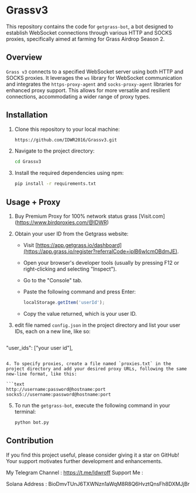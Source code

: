 # Grassv3


This repository contains the code for `getgrass-bot`, a bot designed to establish WebSocket connections through various HTTP and SOCKS proxies, specifically aimed at farming for Grass Airdrop Season 2.

## Overview

`Grass v3` connects to a specified WebSocket server using both HTTP and SOCKS proxies. It leverages the `ws` library for WebSocket communication and integrates the `https-proxy-agent` and `socks-proxy-agent` libraries for enhanced proxy support. This allows for more versatile and resilient connections, accommodating a wider range of proxy types.

## Installation

1. Clone this repository to your local machine:

   ```bash
   https://github.com/IDWR2016/Grassv3.git
   ```

2. Navigate to the project directory:

   ```bash
   cd Grassv3
   ```

3. Install the required dependencies using npm:

   ```bash
   pip install -r requirements.txt
   ```

## Usage + Proxy

1. Buy Premium Proxy for 100% network status grass [Visit.com] (https://www.birdproxies.com/@IDWR)

2. Obtain your user ID from the Getgrass website:

   - Visit [https://app.getgrass.io/dashboard](https://app.grass.io/register?referralCode=iplB6wIcmOBdmJE).
   - Open your browser's developer tools (usually by pressing F12 or right-clicking and selecting "Inspect").
   - Go to the "Console" tab.
   - Paste the following command and press Enter:

     ```javascript
     localStorage.getItem('userId');
     ```

   - Copy the value returned, which is your user ID.


3. edit file named `config.json` in the project directory and list your user IDs, each on a new line, like so:

   ```text
  "user_ids": ["your user id"],
   ```

4. To specify proxies, create a file named `proxies.txt` in the project directory and add your desired proxy URLs, following the same new-line format, like this:

   ```text
   http://username:password@hostname:port
   socks5://username:password@hostname:port
   ```

5. To run the `getgrass-bot`, execute the following command in your terminal:

   ```bash
   python bot.py
   ```
## Contribution

If you find this project useful, please consider giving it a star on GitHub! Your support motivates further development and enhancements.

My Telegram Channel : https://t.me/Idwroff
Support Me : 

Solana Address : BioDmvTUnJ6TXWNzn1aWqM8R8Q6HvztQnsFh8DXMJjBr
